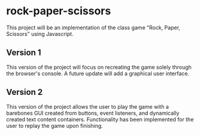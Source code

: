 # rock-paper-scissors

This project will be an implementation of the class game "Rock, Paper, Scissors" using Javascript. 

## Version 1

This version of the project will focus on recreating the game solely through the browser's console. A future update will add a graphical user interface. 

## Version 2 

This version of the project allows the user to play the game with a barebones GUI 
created from buttons, event listeners, and dynamically created text content containers. Functionality has been implemented for the user to replay the game upon finishing.